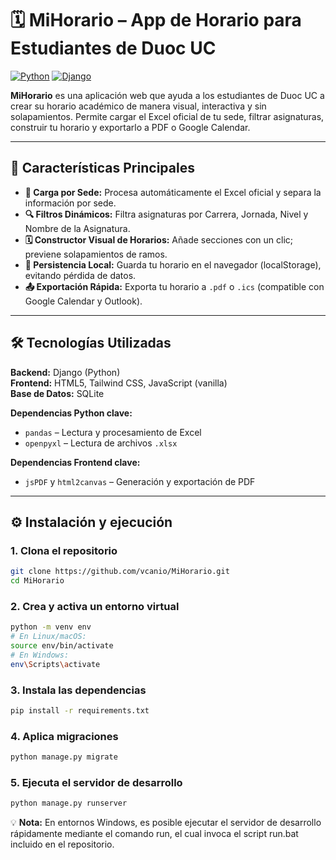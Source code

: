 # 🗓 MiHorario – App de Horario para Estudiantes de Duoc UC

[![Python](https://img.shields.io/badge/Python-3.13.5-blue)](https://www.python.org/)
[![Django](https://img.shields.io/badge/Django-5.2.4-green)](https://www.djangoproject.com/)

**MiHorario** es una aplicación web que ayuda a los estudiantes de Duoc UC a crear su horario académico de manera visual, interactiva y sin solapamientos. Permite cargar el Excel oficial de tu sede, filtrar asignaturas, construir tu horario y exportarlo a PDF o Google Calendar.  

---

## 🚀 Características Principales

- **📂 Carga por Sede:** Procesa automáticamente el Excel oficial y separa la información por sede.  
- **🔍 Filtros Dinámicos:** Filtra asignaturas por Carrera, Jornada, Nivel y Nombre de la Asignatura.  
- **🗓 Constructor Visual de Horarios:** Añade secciones con un clic; previene solapamientos de ramos.  
- **💾 Persistencia Local:** Guarda tu horario en el navegador (localStorage), evitando pérdida de datos.  
- **📤 Exportación Rápida:** Exporta tu horario a `.pdf` o `.ics` (compatible con Google Calendar y Outlook).  

---

## 🛠 Tecnologías Utilizadas

**Backend:** Django (Python)  
**Frontend:** HTML5, Tailwind CSS, JavaScript (vanilla)  
**Base de Datos:** SQLite  

**Dependencias Python clave:**  
- `pandas` – Lectura y procesamiento de Excel  
- `openpyxl` – Lectura de archivos `.xlsx`  

**Dependencias Frontend clave:**  
- `jsPDF` y `html2canvas` – Generación y exportación de PDF  

---

## ⚙️ Instalación y ejecución

### 1. Clona el repositorio

```bash
git clone https://github.com/vcanio/MiHorario.git
cd MiHorario
```
### 2. Crea y activa un entorno virtual

```bash
python -m venv env
# En Linux/macOS:
source env/bin/activate
# En Windows:
env\Scripts\activate
```
### 3. Instala las dependencias

```bash
pip install -r requirements.txt
```
### 4. Aplica migraciones

```bash
python manage.py migrate
```
### 5. Ejecuta el servidor de desarrollo

```bash
python manage.py runserver
```
💡 **Nota:** En entornos Windows, es posible ejecutar el servidor de desarrollo rápidamente mediante el comando run, el cual invoca el script run.bat incluido en el repositorio.
